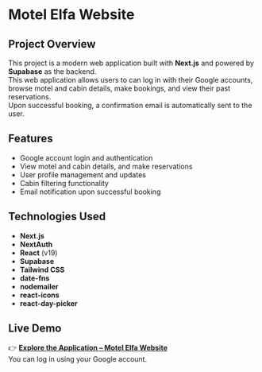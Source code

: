 # Motel Elfa Website

## Project Overview

This project is a modern web application built with **Next.js** and powered by **Supabase** as the backend.  
This web application allows users to can log in with their Google accounts, browse motel and cabin details, make bookings, and view their past reservations.  
Upon successful booking, a confirmation email is automatically sent to the user.

## Features

- Google account login and authentication
- View motel and cabin details, and make reservations
- User profile management and updates
- Cabin filtering functionality
- Email notification upon successful booking

## Technologies Used

- **Next.js**
- **NextAuth**
- **React** (v19)
- **Supabase**
- **Tailwind CSS**
- **date-fns**
- **nodemailer**
- **react-icons**
- **react-day-picker**

## Live Demo

👉 [**Explore the Application – Motel Elfa Website**](https://the-motel-elfa-website.vercel.app/)  
You can log in using your Google account.
